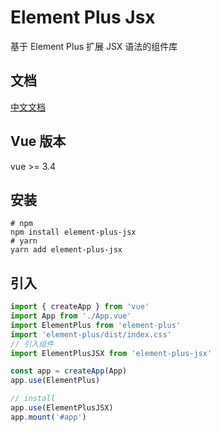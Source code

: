 # Element Plus Jsx

基于 Element Plus 扩展 JSX 语法的组件库

## 文档

[中文文档](http://epx.ziyilike.com/)

## Vue 版本

vue >= 3.4

## 安装

```shell
# npm
npm install element-plus-jsx
# yarn
yarn add element-plus-jsx
```

## 引入

```typescript
import { createApp } from 'vue'
import App from './App.vue'
import ElementPlus from 'element-plus'
import 'element-plus/dist/index.css'
// 引入组件
import ElementPlusJSX from 'element-plus-jsx'

const app = createApp(App)
app.use(ElementPlus)

// install
app.use(ElementPlusJSX)
app.mount('#app')
```
